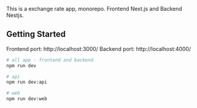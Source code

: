 This is a exchange rate app, monorepo. Frontend Next.js and Backend Nestjs.

## Getting Started

Frontend port: http://localhost:3000/
Backend port: http://localhost:4000/

```bash
# all app - frontend and backend
npm run dev

# api
npm run dev:api

# web
npm run dev:web

```
